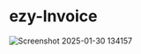 ﻿# ezy-Invoice



![Screenshot 2025-01-30 134157](https://github.com/user-attachments/assets/43c1b37d-7bf4-454a-8f23-d4d85b95339e)

